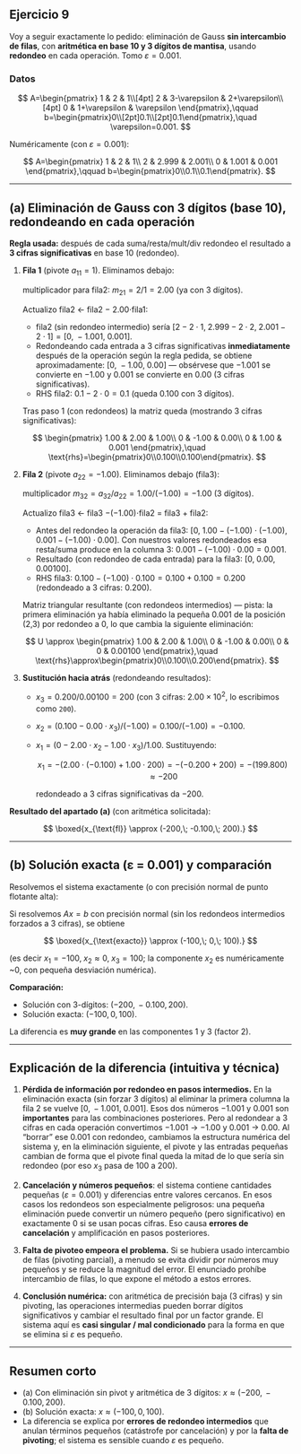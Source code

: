## Ejercicio 9

Voy a seguir exactamente lo pedido: eliminación de Gauss **sin intercambio de filas**, con **aritmética en base 10 y 3 dígitos de mantisa**, usando **redondeo** en cada operación. Tomo $\varepsilon=0.001$.

### Datos

$$
A=\begin{pmatrix}
1 & 2 & 1\\[4pt]
2 & 3-\varepsilon & 2+\varepsilon\\[4pt]
0 & 1+\varepsilon & \varepsilon
\end{pmatrix},\qquad
b=\begin{pmatrix}0\\[2pt]0.1\\[2pt]0.1\end{pmatrix},\quad \varepsilon=0.001.
$$

Numéricamente (con $\varepsilon=0.001$):

$$
A=\begin{pmatrix}
1 & 2 & 1\\
2 & 2.999 & 2.001\\
0 & 1.001 & 0.001
\end{pmatrix},\qquad b=\begin{pmatrix}0\\0.1\\0.1\end{pmatrix}.
$$

---

## (a) Eliminación de Gauss con 3 dígitos (base 10), redondeando en cada operación

**Regla usada:** después de cada suma/resta/mult/div redondeo el resultado a **3 cifras significativas** en base 10 (redondeo).

1. **Fila 1** (pivote $a_{11}=1$). Eliminamos debajo:

   multiplicador para fila2: $m_{21}=2/1=2.00$ (ya con 3 dígitos).

   Actualizo fila2 $\leftarrow$ fila2 $-$ $2.00\cdot$fila1:

   * fila2 (sin redondeo intermedio) sería $[2-2\cdot1,\;2.999-2\cdot2,\;2.001-2\cdot1]=[0,\; -1.001,\;0.001]$.
   * Redondeando cada entrada a 3 cifras significativas **inmediatamente** después de la operación según la regla pedida, se obtiene aproximadamente:
     $[0,\; -1.00,\; 0.00]$  — obsérvese que $-1.001$ se convierte en $-1.00$ y $0.001$ se convierte en $0.00$ (3 cifras significativas).
   * RHS fila2: $0.1 - 2\cdot 0 = 0.1$ (queda $0.100$ con 3 dígitos).

   Tras paso 1 (con redondeos) la matriz queda (mostrando 3 cifras significativas):

   $$
   \begin{pmatrix}
   1.00 & 2.00 & 1.00\\
   0 & -1.00 & 0.00\\
   0 & 1.00 & 0.001
   \end{pmatrix},\quad
   \text{rhs}=\begin{pmatrix}0\\0.100\\0.100\end{pmatrix}.
   $$

2. **Fila 2** (pivote $a_{22}=-1.00$). Eliminamos debajo (fila3):

   multiplicador $m_{32}=a_{32}/a_{22}=1.00/(-1.00)=-1.00$ (3 dígitos).

   Actualizo fila3 $\leftarrow$ fila3 $-(-1.00)\cdot$fila2 $=$ fila3 $+$ fila2:

   * Antes del redondeo la operación da fila3: $[0,\;1.00-(-1.00)\cdot(-1.00),\;0.001-(-1.00)\cdot0.00]$.
     Con nuestros valores redondeados esa resta/suma produce en la columna 3: $0.001 - (-1.00)\cdot 0.00 = 0.001$.
   * Resultado (con redondeo de cada entrada) para la fila3: $[0,\;0.00,\;0.00100]$.
   * RHS fila3: $0.100 - (-1.00)\cdot 0.100 = 0.100 + 0.100 = 0.200$ (redondeado a 3 cifras: $0.200$).

   Matriz triangular resultante (con redondeos intermedios) — pista: la primera eliminación ya había eliminado la pequeña $0.001$ de la posición (2,3) por redondeo a 0, lo que cambia la siguiente eliminación:

   $$
   U \approx \begin{pmatrix}
   1.00 & 2.00 & 1.00\\
   0 & -1.00 & 0.00\\
   0 & 0 & 0.00100
   \end{pmatrix},\quad
   \text{rhs}\approx\begin{pmatrix}0\\0.100\\0.200\end{pmatrix}.
   $$

3. **Sustitución hacia atrás** (redondeando resultados):

   * $x_3 = 0.200 / 0.00100 = 200$ (con 3 cifras: $2.00\times10^{2}$, lo escribimos como `200`).
   * $x_2 = (0.100 - 0.00\cdot x_3)/(-1.00) = 0.100/(-1.00) = -0.100$.
   * $x_1 = (0 - 2.00\cdot x_2 - 1.00\cdot x_3)/1.00$. Sustituyendo:

     $$
     x_1 = -(2.00\cdot(-0.100) + 1.00\cdot 200) = -(-0.200 + 200) = -(199.800)\approx -200
     $$

     redondeado a 3 cifras significativas da $-200$.

**Resultado del apartado (a)** (con aritmética solicitada):

$$
\boxed{x_{\text{fl}} \approx (-200,\; -0.100,\; 200).}
$$

---

## (b) Solución exacta (ε = 0.001) y comparación

Resolvemos el sistema exactamente (o con precisión normal de punto flotante alta):

Si resolvemos $Ax=b$ con precisión normal (sin los redondeos intermedios forzados a 3 cifras), se obtiene

$$
\boxed{x_{\text{exacto}} \approx (-100,\; 0,\; 100).}
$$

(es decir $x_1=-100,\;x_2\approx 0,\;x_3=100$; la componente $x_2$ es numéricamente \~0, con pequeña desviación numérica).

**Comparación:**

* Solución con 3-dígitos: $(-200,\,-0.100,\,200)$.
* Solución exacta: $(-100,\,0,\,100)$.

La diferencia es **muy grande** en las componentes 1 y 3 (factor 2).

---

## Explicación de la diferencia (intuitiva y técnica)

1. **Pérdida de información por redondeo en pasos intermedios.**
   En la eliminación exacta (sin forzar 3 dígitos) al eliminar la primera columna la fila 2 se vuelve $[0,\,-1.001,\;0.001]$. Esos dos números $-1.001$ y $0.001$ son **importantes** para las combinaciones posteriores.
   Pero al redondear a 3 cifras en cada operación convertimos $-1.001$ → $-1.00$ y $0.001$ → $0.00$. Al “borrar” ese $0.001$ con redondeo, cambiamos la estructura numérica del sistema y, en la eliminación siguiente, el pivote y las entradas pequeñas cambian de forma que el pivote final queda la mitad de lo que sería sin redondeo (por eso $x_3$ pasa de $100$ a $200$).

2. **Cancelación y números pequeños**: el sistema contiene cantidades pequeñas ($\varepsilon=0.001$) y diferencias entre valores cercanos. En esos casos los redondeos son especialmente peligrosos: una pequeña eliminación puede convertir un número pequeño (pero significativo) en exactamente 0 si se usan pocas cifras. Eso causa **errores de cancelación** y amplificación en pasos posteriores.

3. **Falta de pivoteo empeora el problema.** Si se hubiera usado intercambio de filas (pivoting parcial), a menudo se evita dividir por números muy pequeños y se reduce la magnitud del error. El enunciado prohíbe intercambio de filas, lo que expone el método a estos errores.

4. **Conclusión numérica:** con aritmética de precisión baja (3 cifras) y sin pivoting, las operaciones intermedias pueden borrar dígitos significativos y cambiar el resultado final por un factor grande. El sistema aquí es **casi singular / mal condicionado** para la forma en que se elimina si $\varepsilon$ es pequeño.

---

## Resumen corto

* (a) Con eliminación sin pivot y aritmética de 3 dígitos: $x\approx(-200,\,-0.100,\,200)$.
* (b) Solución exacta: $x\approx(-100,\,0,\,100)$.
* La diferencia se explica por **errores de redondeo intermedios** que anulan términos pequeños (catástrofe por cancelación) y por la **falta de pivoting**; el sistema es sensible cuando $\varepsilon$ es pequeño.
